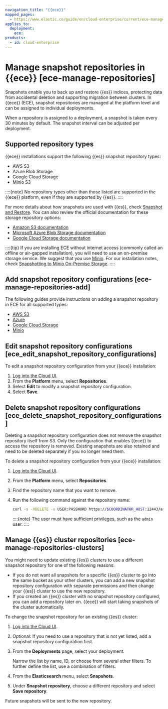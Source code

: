 ```yaml
---
navigation_title: "{{ece}}"
mapped_pages:
  - https://www.elastic.co/guide/en/cloud-enterprise/current/ece-manage-repositories.html
applies_to:
  deployment:
    ece:
products:
  - id: cloud-enterprise
---
```


# Manage snapshot repositories in {{ece}} [ece-manage-repositories]

Snapshots enable you to back up and restore {{es}} indices, protecting data from accidental deletion and supporting migration between clusters. In {{ece}} (ECE), snapshot repositories are managed at the platform level and can be assigned to individual deployments.

When a repository is assigned to a deployment, a snapshot is taken every 30 minutes by default. The snapshot interval can be adjusted per deployment.

## Supported repository types

{{ece}} installations support the following {{es}} snapshot repository types:

* AWS S3
* Azure Blob Storage
* Google Cloud Storage
* Minio S3

::::{note}
No repository types other than those listed are supported in the {{ece}} platform, even if they are supported by {{es}}.
::::


For more details about how snapshots are used with {{es}}, check [Snapshot and Restore](/deploy-manage/tools/snapshot-and-restore.md). You can also review the official documentation for these storage repository options:

* [Amazon S3 documentation](https://docs.aws.amazon.com/s3/)
* [Microsoft Azure Blob Storage documentation](https://learn.microsoft.com/en-us/azure/storage/blobs/storage-blobs-introduction)
* [Google Cloud Storage documentation](https://cloud.google.com/storage/docs/)

::::{tip}
If you are installing ECE without internet access (commonly called an offline or air-gapped installation), you will need to use an on-premise storage service.  We suggest that you use [Minio](https://www.minio.io/). For our installation notes, check [Snapshotting to Minio On-Premise Storage](minio-on-premise-repository.md).
::::


## Add snapshot repository configurations [ece-manage-repositories-add]

The following guides provide instructions on adding a snapshot repository in ECE for all supported types:

* [AWS S3](/deploy-manage/tools/snapshot-and-restore/ece-aws-custom-repository.md)
* [Azure](/deploy-manage/tools/snapshot-and-restore/azure-storage-repository.md)
* [Google Cloud Storage](/deploy-manage/tools/snapshot-and-restore/google-cloud-storage-gcs-repository.md)
* [Minio](/deploy-manage/tools/snapshot-and-restore/minio-on-premise-repository.md)

## Edit snapshot repository configurations [ece_edit_snapshot_repository_configurations]

To edit a snapshot repository configuration from your {{ece}} installation:

1. [Log into the Cloud UI](../../deploy/cloud-enterprise/log-into-cloud-ui.md).
2. From the **Platform** menu, select **Repositories**.
3. Select **Edit** to modify a snapshot repository configuration.
4. Select **Save**.


## Delete snapshot repository configurations [ece_delete_snapshot_repository_configurations]

Deleting a snapshot repository configuration does not remove the snapshot repository itself from S3. Only the configuration that enables {{ece}} to access the repository is removed. Existing snapshots are also retained and need to be deleted separately if you no longer need them.

To delete a snapshot repository configuration from your {{ece}} installation:

1. [Log into the Cloud UI](../../deploy/cloud-enterprise/log-into-cloud-ui.md).
2. From the **Platform** menu, select **Repositories**.
3. Find the repository name that you want to remove.
4. Run the following command against the repository name:

    ```sh
    curl -s -XDELETE -u USER:PASSWORD https://$COORDINATOR_HOST:12443/api/v1/platform/configuration/snapshots/repositories/REPOSITORY_NAME
    ```

    ::::{note}
    The user must have sufficient privileges, such as the `admin` user.
    ::::



## Manage {{es}} cluster repositories [ece-manage-repositories-clusters]

You might need to update existing {{es}} clusters to use a different snapshot repository for one of the following reasons:

* If you do not want all snapshots for a specific {{es}} cluster to go into the same bucket as your other clusters, you can add a new snapshot repository configuration with separate permissions and then change your {{es}} cluster to use the new repository.
* If you created an {{es}} cluster with no snapshot repository configured, you can add a repository later on. {{ece}} will start taking snapshots of the cluster automatically.

To change the snapshot repository for an existing {{es}} cluster:

1. [Log into the Cloud UI](../../deploy/cloud-enterprise/log-into-cloud-ui.md).
2. Optional: If you need to use a repository that is not yet listed, add a snapshot repository configuration first.
3. From the **Deployments** page, select your deployment.

    Narrow the list by name, ID, or choose from several other filters. To further define the list, use a combination of filters.

4. From the **Elasticsearch** menu, select **Snapshots**.
5. Under **Snapshot repository**, choose a different repository and select **Save repository**.

Future snapshots will be sent to the new repository.




